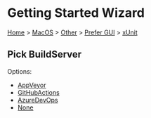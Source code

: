 # Getting Started Wizard

[Home](/docs/wiz/readme.md) > [MacOS](MacOS.md) > [Other](MacOS_Other.md) > [Prefer GUI](MacOS_Other_Gui.md) > [xUnit](MacOS_Other_Gui_xUnit.md)

## Pick BuildServer

Options:
 * [AppVeyor](MacOS_Other_Gui_xUnit_AppVeyor.md)
 * [GitHubActions](MacOS_Other_Gui_xUnit_GitHubActions.md)
 * [AzureDevOps](MacOS_Other_Gui_xUnit_AzureDevOps.md)
 * [None](MacOS_Other_Gui_xUnit_None.md)
